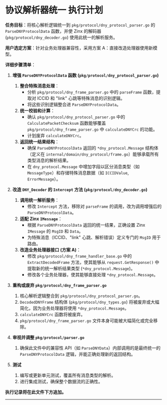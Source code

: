 # 协议解析器统一 执行计划

**任务目标**：将核心解析逻辑统一到 `pkg/protocol/dny_protocol_parser.go` 的 `ParseDNYProtocolData` 函数，并使 Zinx 的解码器 (`pkg/protocol/dny_decoder.go`) 使用此统一的解析服务。

**用户选定方案**：针对业务处理器兼容性，采用方案 A：直接改造处理器使用新模型。

**详细步骤清单**：

1.  **增强 `ParseDNYProtocolData` 函数 (`pkg/protocol/dny_protocol_parser.go`)**

    1.  **整合特殊消息处理**：
        - 分析 `pkg/protocol/dny_frame_parser.go` 中的 `parseFrame` 函数，提取对 ICCID 和 "link" 心跳等特殊消息的识别逻辑。
        - 将这些识别逻辑整合进 `ParseDNYProtocolData`。
    2.  **统一校验和计算**：
        - 确认 `pkg/protocol/dny_protocol_parser.go` 中的 `CalculatePacketChecksum` 函数能够覆盖 `pkg/protocol/dny_frame_parser.go` 中 `calculateDNYCrc` 的功能。
        - 计划废弃 `calculateDNYCrc`。
    3.  **返回统一结果结构**：
        - 确保 `ParseDNYProtocolData` 返回的 `*dny_protocol.Message` 结构体（定义在 `internal/domain/dny_protocol/frame.go`）能够承载所有类型消息的解析结果。
        - 在 `dny_protocol.Message` 中增加字段以区分消息类型（如 `MessageType`）和存储特殊消息数据（如 `ICCIDValue`, `ErrorMessage`）。

2.  **改造 `DNY_Decoder` 的 `Intercept` 方法 (`pkg/protocol/dny_decoder.go`)**

    1.  **调用统一解析服务**：
        - 修改 `Intercept` 方法，移除对 `parseFrame` 的调用，改为调用增强后的 `ParseDNYProtocolData`。
    2.  **适配 Zinx `IMessage`**：
        - 根据 `ParseDNYProtocolData` 返回的统一结果，正确设置 Zinx `IMessage` 的 `MsgID` 和 `Data`。
        - 为特殊消息（ICCID、"link" 心跳、解析错误）定义专门的 `MsgID` 用于路由。
    3.  **改造业务处理器接口 (方案 A)**：
        - 修改 `pkg/protocol/dny_frame_handler_base.go` 中的 `ExtractDecodedFrame` 方法，使其能够从 `request.GetResponse()` 中提取新的统一解析结果类型 (`*dny_protocol.Message`)。
        - 修改各个业务处理器，使其能够直接处理 `*dny_protocol.Message`。

3.  **重构或废弃 `pkg/protocol/dny_frame_parser.go`**

    1.  核心解析逻辑整合到 `pkg/protocol/dny_protocol_parser.go`。
    2.  `DecodedDNYFrame` 结构体 (`pkg/protocol/dny_types.go`) 将被废弃或大幅简化，因为业务处理器将使用 `*dny_protocol.Message`。
    3.  `calculateDNYCrc` 函数将被废弃。
    4.  `pkg/protocol/dny_frame_parser.go` 文件本身可能被大幅简化或完全移除。

4.  **审视并调整 `pkg/protocol/parser.go`**

    1.  确保此文件中的兼容性 API（如 `ParseDNYData`）内部调用的是最终统一的 `ParseDNYProtocolData` 逻辑，并能正确处理新的返回结构。

5.  **测试**
    1.  编写或更新单元测试，覆盖所有消息类型的解析。
    2.  进行集成测试，确保整个数据流的正确性。

**执行记录将在此文件下方追加。**

---
